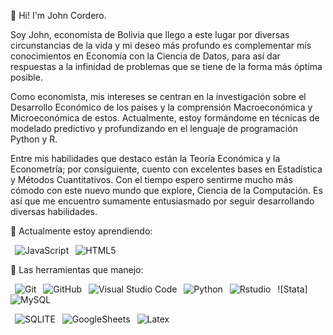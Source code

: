 :wave: Hi! I'm John Cordero. 

Soy John, economista de Bolivia que llego a este lugar por diversas circunstancias de la vida y mi deseo más profundo es complementar mis conocimientos en Economía con la Ciencia de Datos, para así dar respuestas a la infinidad de problemas que se tiene de la forma más óptima posible.

Como economista, mis intereses se centran en la investigación sobre el Desarrollo Económico de los países y la comprensión Macroeconómica y Microeconómica de estos. Actualmente, estoy formándome en técnicas de modelado predictivo y profundizando en el lenguaje de programación Python y R.

Entre mis habilidades que destaco están la Teoría Económica y la Econometría; por consiguiente, cuento con excelentes bases en Estadística y Métodos Cuantitativos. Con el tiempo espero sentirme mucho más cómodo con este nuevo mundo que explore, Ciencia de la Computación. Es así que me encuentro sumamente entusiasmado por seguir desarrollando diversas habilidades.

🌱 Actualmente estoy aprendiendo:

&ensp;![JavaScript](https://img.shields.io/badge/-JavaScript-000000?style=for-the-badge&logo=JavaScript)
&ensp;![HTML5](https://img.shields.io/badge/HTML5%20-%23E34F26.svg?style=for-the-badge&logo=html5&logoColor=white)

:rocket: Las herramientas que manejo:

&ensp;![Git](https://img.shields.io/badge/-Git-3E2C00?style=for-the-badge&logo=Git)
&ensp;![GitHub](https://img.shields.io/badge/github-%23121011.svg?style=for-the-badge&logo=github&logoColor=white")
&ensp;![Visual Studio Code](https://img.shields.io/badge/-VsCode-2C2C32?style=for-the-badge&logo=visual-studio-code&logoColor=0078D7)
&ensp;![Python](https://img.shields.io/badge/Python-3766AB?style=for-the-badge&logo=Python&logoColor=white)
&ensp;![Rstudio](https://img.shields.io/badge/-R-05122A?style=for-the-badge&logoColor=276DC3)
&ensp;![Stata]
&ensp;![MySQL](https://img.shields.io/badge/Mysql-E6B91E?style=for-the-badge&logo=MySql&logoColor=white)

&ensp;![SQLITE](https://img.shields.io/badge/SQLite-003B57?style=for-the-badge&logo=sqlite&logoColor=white")
&ensp;![GoogleSheets](https://img.shields.io/badge/Google%20Sheets%20-%2334A853.svg?style=for-the-badge&logo=google%20sheets&logoColor=white)
&ensp;![Latex](https://img.shields.io/badge/latex-%23008080.svg?&style=for-the-badge&logo=latex&logoColor=white")

